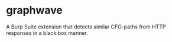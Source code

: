 # graphwave
A Burp Suite extension that detects similar CFG-paths from HTTP responses in a black box manner.
